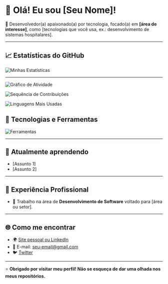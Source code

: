 # 👋 Olá! Eu sou [Seu Nome]!

🚀 Desenvolvedor(a) apaixonado(a) por tecnologia, focado(a) em **[área de interesse]**, como [tecnologias que você usa, ex.: desenvolvimento de sistemas hospitalares].

---

## 📈 Estatísticas do GitHub
![Minhas Estatísticas](https://github-readme-stats.vercel.app/api?username=GabrielAlbanez&show_icons=true&theme=radical)

---
![Gráfico de Atividade](https://github-readme-activity-graph.vercel.app/graph?username=GabrielAlbanez&theme=github)

![Sequência de Contribuições](https://github-readme-streak-stats.herokuapp.com/?user=GabrielAlbanez&theme=radical)

![Linguagens Mais Usadas](https://github-readme-stats.vercel.app/api/top-langs/?username=GabrielAlbanez&layout=compact&theme=radical)

## 🔧 Tecnologias e Ferramentas
![Ferramentas](https://skillicons.dev/icons?i=python,java,javascript,react,nextjs,tailwind,spring,postgresql,docker,git,postman,websocket&theme=dark)


---

## 🌱 Atualmente aprendendo
- [Assunto 1]
- [Assunto 2]

---

## 💼 Experiência Profissional
- 🏢 Trabalho na área de **Desenvolvimento de Software** voltado para [área ou setor].

---

## 🌐 Como me encontrar
- 🌍 [Site pessoal ou LinkedIn](https://www.linkedin.com/in/seu-perfil)
- 📧 E-mail: [seu-email@gmail.com](mailto:seu-email@gmail.com)
- 🐦 [Twitter](https://twitter.com/seu-perfil)

---

⭐ **Obrigado por visitar meu perfil! Não se esqueça de dar uma olhada nos meus repositórios.**

